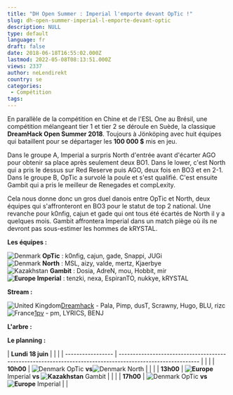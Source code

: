 ```yaml
---
title: "DH Open Summer : Imperial l'emporte devant OpTic !"
slug: dh-open-summer-imperial-l-emporte-devant-optic
description: NULL
type: default
language: fr
draft: false
date: 2018-06-18T16:55:02.000Z
lastmod: 2022-05-08T08:13:51.000Z
views: 2337
author: neLendirekt
country: se
categories:
 - Compétition
tags:
---
```

En parallèle de la compétition en Chine et de l'ESL One au Brésil, une compétition mélangeant tier 1 et tier 2 se déroule en Suède, la classique **DreamHack Open Summer 2018**. Toujours à Jönköping avec huit équipes qui bataillent pour se départager les **100 000 $** mis en jeu. 

Dans le groupe A, Imperial a surpris North d'entrée avant d'écarter AGO pour obtenir sa place après seulement deux BO1\. Dans le lower, c'est North qui a pris le dessus sur Red Reserve puis AGO, deux fois en BO3 et en 2-1\. Dans le groupe B, OpTic a survolé la poule et s'est qualifié. C'est ensuite Gambit qui a pris le meilleur de Renegades et compLexity.

Cela nous donne donc un gros duel danois entre OpTic et North, deux équipes qui s'affronteront en BO3 pour le statut de top 2 national. Une revanche pour k0nfig, cajun et gade qui ont tous été écartés de North il y a quelques mois. Gambit affrontera Imperial dans un match piège où ils ne devront pas sous-estimer les hommes de kRYSTAL.

**Les équipes :**

![Denmark](/images/countries/dk.svg)⁠ **OpTic** : k0nfig, cajun, gade, Snappi, JUGi  
![Denmark](/images/countries/dk.svg)⁠ **North** : MSL, aizy, valde, mertz, Kjaerbye  
![Kazakhstan](/images/countries/kz.svg)⁠ ⁠**Gambit** : Dosia, AdreN, mou, Hobbit, mir  
**![Europe](/images/countries/eu.svg)⁠ ⁠Imperial** : tenzki, nexa, EspiranTO, nukkye, kRYSTAL

**Stream :** 

![United Kingdom](/images/countries/gb.svg)⁠[Dreamhack](https://www.twitch.tv/dreamhackcs) \- Pala, Pimp, dusT, Scrawny, Hugo, BLU, rizc  
![France](/images/countries/fr.svg)[⁠1pv](https://www.twitch.tv/dreamhackcsgo%5Ffr) \- pm, LYRICS, BENJ

**L'arbre :**

**Le planning :**

| **Lundi 18 juin** |                                                                                                            |  |
| ----------------- | ---------------------------------------------------------------------------------------------------------- |  |
| | **10h00**       | ![Denmark](/images/countries/dk.svg)⁠ OpTic **vs**![Denmark](/images/countries/dk.svg)⁠ North              |  |
| | **13h00**       | **![Europe](/images/countries/eu.svg)**⁠ ⁠Imperial **vs ![Kazakhstan](/images/countries/kz.svg)⁠**  Gambit |  |
| | **17h00**       | ![Denmark](/images/countries/dk.svg)⁠ OpTic **vs ![Europe](/images/countries/eu.svg)**⁠ ⁠Imperial          |  |
